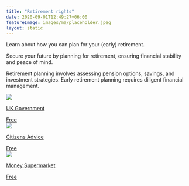 ```yaml
---
title: "Retirement rights"
date: 2020-09-01T12:49:27+06:00
featureImage: images/ma/placeholder.jpeg
layout: static
---
```


Learn about how you can plan for your (early) retirement.

Secure your future by planning for retirement, ensuring financial stability and peace of mind.

Retirement planning involves assessing pension options, savings, and investment strategies. Early retirement planning requires diligent financial management.

<a class="ma-link" href="https://www.gov.uk/plan-for-retirement"><div class="ma-card ma-card-Learning"><div class="ma-icon"><img src ="/images/icon-check.png"/></div><div class="ma-name"><p>UK Government</p></div><div class="ma-paid-text"><span>Free </span></div></div></a><a class="ma-link" href="https://www.citizensadvice.org.uk/debt-and-money/pensions/nearing-retirement/"><div class="ma-card ma-card-Learning"><div class="ma-icon"><img src ="/images/icon-check.png"/></div><div class="ma-name"><p>Citizens Advice</p></div><div class="ma-paid-text"><span>Free </span></div></div></a><a class="ma-link" href="https://www.moneysupermarket.com/savings/saving-for-retirement-guide/"><div class="ma-card ma-card-Learning"><div class="ma-icon"><img src ="/images/icon-check.png"/></div><div class="ma-name"><p>Money Supermarket</p></div><div class="ma-paid-text"><span>Free </span></div></div></a>  

<br/><br/>






